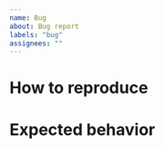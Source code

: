 ```yaml
---
name: Bug
about: Bug report
labels: "bug"
assignees: ""
---
```


# How to reproduce


# Expected behavior

